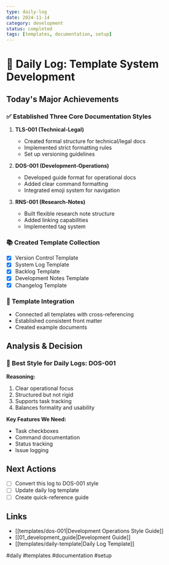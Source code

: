 ```yaml
---
type: daily-log
date: 2024-11-14
category: development
status: completed
tags: [templates, documentation, setup]
---
```


# 🎯 Daily Log: Template System Development

## Today's Major Achievements

### ✅ Established Three Core Documentation Styles
1. **TLS-001 (Technical-Legal)**
   - Created formal structure for technical/legal docs
   - Implemented strict formatting rules
   - Set up versioning guidelines

2. **DOS-001 (Development-Operations)**
   - Developed guide format for operational docs
   - Added clear command formatting
   - Integrated emoji system for navigation

3. **RNS-001 (Research-Notes)**
   - Built flexible research note structure
   - Added linking capabilities
   - Implemented tag system

### 📚 Created Template Collection
- [x] Version Control Template
- [x] System Log Template
- [x] Backlog Template
- [x] Development Notes Template
- [x] Changelog Template

### 🔄 Template Integration
- Connected all templates with cross-referencing
- Established consistent front matter
- Created example documents

## Analysis & Decision

### 🎯 Best Style for Daily Logs: DOS-001
**Reasoning:**
1. Clear operational focus
2. Structured but not rigid
3. Supports task tracking
4. Balances formality and usability

**Key Features We Need:**
- Task checkboxes
- Command documentation
- Status tracking
- Issue logging

## Next Actions
- [ ] Convert this log to DOS-001 style
- [ ] Update daily log template
- [ ] Create quick-reference guide

## Links
- [[templates/dos-001|Development Operations Style Guide]]
- [[01_development_guide|Development Guide]]
- [[templates/daily-template|Daily Log Template]]

#daily #templates #documentation #setup